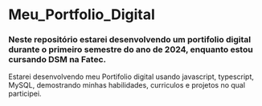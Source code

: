 # Meu_Portfolio_Digital
### Neste repositório estarei desenvolvendo um portifolio digital durante o primeiro semestre do ano de 2024, enquanto estou cursando DSM na Fatec.

Estarei desenvolvendo meu Portifolio digital usando javascript, typescript, MySQL, demostrando minhas habilidades, curriculos e projetos no qual participei. 
